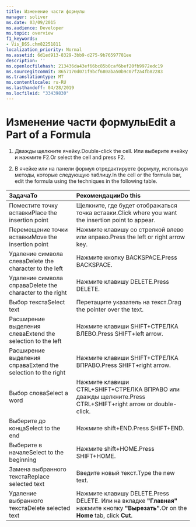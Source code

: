```yaml
---
title: Изменение части формулы
manager: soliver
ms.date: 03/09/2015
ms.audience: Developer
ms.topic: overview
f1_keywords:
- Vis_DSS.chm82251811
localization_priority: Normal
ms.assetid: 6d1ed913-8329-3bb9-d275-9b76597781ee
description: ''
ms.openlocfilehash: 213436da43ef66bc85b0caf6bef20fb9972edc19
ms.sourcegitcommit: 8657170d071f9bcf680aba50b9c07f2a4fb82283
ms.translationtype: MT
ms.contentlocale: ru-RU
ms.lasthandoff: 04/28/2019
ms.locfileid: "33439830"
---
```

# <a name="edit-a-part-of-a-formula"></a><span data-ttu-id="fb915-102">Изменение части формулы</span><span class="sxs-lookup"><span data-stu-id="fb915-102">Edit a Part of a Formula</span></span>

1. <span data-ttu-id="fb915-103">Дважды щелкните ячейку.</span><span class="sxs-lookup"><span data-stu-id="fb915-103">Double-click the cell.</span></span> <span data-ttu-id="fb915-104">Или выберите ячейку и нажмите F2.</span><span class="sxs-lookup"><span data-stu-id="fb915-104">Or select the cell and press F2.</span></span>
    
2. <span data-ttu-id="fb915-105">В ячейке или на панели формул отредактируете формулу, используя методы, которые следующую таблицу.</span><span class="sxs-lookup"><span data-stu-id="fb915-105">In the cell or the formula bar, edit the formula using the techniques in the following table.</span></span>
    
|<span data-ttu-id="fb915-106">**Задача**</span><span class="sxs-lookup"><span data-stu-id="fb915-106">**To**</span></span>|<span data-ttu-id="fb915-107">**Рекомендации**</span><span class="sxs-lookup"><span data-stu-id="fb915-107">**Do this**</span></span>|
|:-----|:-----|
| <span data-ttu-id="fb915-108">Поместите точку вставки</span><span class="sxs-lookup"><span data-stu-id="fb915-108">Place the insertion point</span></span>  <br/> | <span data-ttu-id="fb915-109">Щелкните, где будет отображаться точка вставки.</span><span class="sxs-lookup"><span data-stu-id="fb915-109">Click where you want the insertion point to appear.</span></span>  <br/> |
| <span data-ttu-id="fb915-110">Перемещение точки вставки</span><span class="sxs-lookup"><span data-stu-id="fb915-110">Move the insertion point</span></span>  <br/> | <span data-ttu-id="fb915-111">Нажмите клавишу со стрелкой влево или вправо.</span><span class="sxs-lookup"><span data-stu-id="fb915-111">Press the left or right arrow key.</span></span>  <br/> |
| <span data-ttu-id="fb915-112">Удаление символа слева</span><span class="sxs-lookup"><span data-stu-id="fb915-112">Delete the character to the left</span></span>  <br/> | <span data-ttu-id="fb915-113">Нажмите кнопку BACKSPACE.</span><span class="sxs-lookup"><span data-stu-id="fb915-113">Press BACKSPACE.</span></span>  <br/> |
| <span data-ttu-id="fb915-114">Удаление символа справа</span><span class="sxs-lookup"><span data-stu-id="fb915-114">Delete the character to the right</span></span>  <br/> | <span data-ttu-id="fb915-115">Нажмите клавишу DELETE.</span><span class="sxs-lookup"><span data-stu-id="fb915-115">Press DELETE.</span></span>  <br/> |
| <span data-ttu-id="fb915-116">Выбор текста</span><span class="sxs-lookup"><span data-stu-id="fb915-116">Select text</span></span>  <br/> | <span data-ttu-id="fb915-117">Перетащите указатель на текст.</span><span class="sxs-lookup"><span data-stu-id="fb915-117">Drag the pointer over the text.</span></span>  <br/> |
| <span data-ttu-id="fb915-118">Расширение выделения слева</span><span class="sxs-lookup"><span data-stu-id="fb915-118">Extend the selection to the left</span></span>  <br/> | <span data-ttu-id="fb915-119">Нажмите клавиши SHIFT+СТРЕЛКА ВЛЕВО.</span><span class="sxs-lookup"><span data-stu-id="fb915-119">Press SHIFT+left arrow.</span></span>  <br/> |
| <span data-ttu-id="fb915-120">Расширение выделения справа</span><span class="sxs-lookup"><span data-stu-id="fb915-120">Extend the selection to the right</span></span>  <br/> | <span data-ttu-id="fb915-121">Нажмите клавиши SHIFT+СТРЕЛКА ВПРАВО.</span><span class="sxs-lookup"><span data-stu-id="fb915-121">Press SHIFT+right arrow.</span></span>  <br/> |
| <span data-ttu-id="fb915-122">Выбор слова</span><span class="sxs-lookup"><span data-stu-id="fb915-122">Select a word</span></span>  <br/> | <span data-ttu-id="fb915-123">Нажмите клавиши CTRL+SHIFT+СТРЕЛКА ВПРАВО или дважды щелкните.</span><span class="sxs-lookup"><span data-stu-id="fb915-123">Press CTRL+SHIFT+right arrow or double-click.</span></span>  <br/> |
| <span data-ttu-id="fb915-124">Выберите до конца</span><span class="sxs-lookup"><span data-stu-id="fb915-124">Select to the end</span></span>  <br/> | <span data-ttu-id="fb915-125">Нажмите shift+END.</span><span class="sxs-lookup"><span data-stu-id="fb915-125">Press SHIFT+END.</span></span>  <br/> |
| <span data-ttu-id="fb915-126">Выберите в начале</span><span class="sxs-lookup"><span data-stu-id="fb915-126">Select to the beginning</span></span>  <br/> | <span data-ttu-id="fb915-127">Нажмите shift+HOME.</span><span class="sxs-lookup"><span data-stu-id="fb915-127">Press SHIFT+HOME.</span></span>  <br/> |
| <span data-ttu-id="fb915-128">Замена выбранного текста</span><span class="sxs-lookup"><span data-stu-id="fb915-128">Replace selected text</span></span>  <br/> | <span data-ttu-id="fb915-129">Введите новый текст.</span><span class="sxs-lookup"><span data-stu-id="fb915-129">Type the new text.</span></span>  <br/> |
| <span data-ttu-id="fb915-130">Удаление выбранного текста</span><span class="sxs-lookup"><span data-stu-id="fb915-130">Delete selected text</span></span>  <br/> | <span data-ttu-id="fb915-131">Нажмите клавишу DELETE.</span><span class="sxs-lookup"><span data-stu-id="fb915-131">Press DELETE.</span></span> <span data-ttu-id="fb915-132">Или на вкладке **"Главная"** нажмите кнопку **"Вырезать".**</span><span class="sxs-lookup"><span data-stu-id="fb915-132">Or on the **Home** tab, click **Cut**.</span></span>  <br/> |
   

